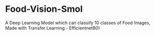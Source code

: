 # Food-Vision-Smol

A Deep Learning Model which can classify 10 classes of Food Images, Made with Transfer Learning - EfficientnetB0)
